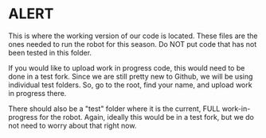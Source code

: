 # ALERT
This is where the working version of our code is located. These files are the ones needed to run the robot for this season. Do NOT put code that has not been tested in this folder.

If you would like to upload work in progress code, this would need to be done in a test fork. Since we are still pretty new to Github, we will be using individual test folders. So, go to the root, find your name, and upload work in progress there. 

There should also be a "test" folder where it is the current, FULL work-in-progress for the robot. Again, ideally this would be in a test fork, but we do not need to worry about that right now.
